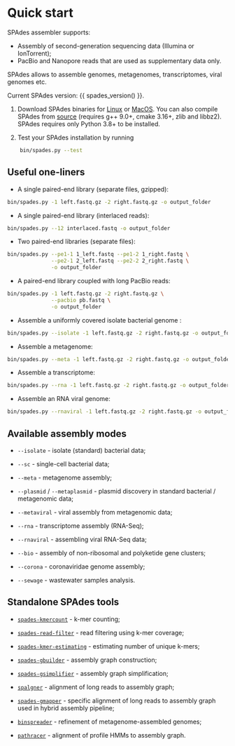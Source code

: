 # Quick start

SPAdes assembler supports:

- Assembly of second-generation sequencing data (Illumina or IonTorrent);
- PacBio and Nanopore reads that are used as supplementary data only.

SPAdes allows to assemble genomes, metagenomes, transcriptomes, viral genomes etc.

Current SPAdes version: {{ spades_version() }}.

1. Download SPAdes binaries for
   [Linux](https://github.com/ablab/spades/releases/latest/) or [MacOS](https://github.com/ablab/spades/releases/latest/). 
   You can also compile SPAdes from [source](installation.md#downloading-and-compiling-spades-source-code) (requires g++ 9.0+, cmake 3.16+, zlib and libbz2). SPAdes requires only Python 3.8+ to be installed.

2. Test your SPAdes installation by running
``` bash
    bin/spades.py --test
```

## Useful one-liners

- A single paired-end library (separate files, gzipped):
``` bash
bin/spades.py -1 left.fastq.gz -2 right.fastq.gz -o output_folder
```

- A single paired-end library (interlaced reads):
``` bash
bin/spades.py --12 interlaced.fastq -o output_folder
```

- Two paired-end libraries (separate files):
``` bash
bin/spades.py --pe1-1 1_left.fastq --pe1-2 1_right.fastq \
              --pe2-1 2_left.fastq --pe2-2 2_right.fastq \
              -o output_folder
```

- A paired-end library coupled with long PacBio reads:
``` bash
bin/spades.py -1 left.fastq.gz -2 right.fastq.gz \
              --pacbio pb.fastq \
              -o output_folder
```

- Assemble a uniformly covered isolate bacterial genome :
``` bash
bin/spades.py --isolate -1 left.fastq.gz -2 right.fastq.gz -o output_folder
```

- Assemble a metagenome:
``` bash
bin/spades.py --meta -1 left.fastq.gz -2 right.fastq.gz -o output_folder
```

- Assemble a transcriptome:
``` bash
bin/spades.py --rna -1 left.fastq.gz -2 right.fastq.gz -o output_folder
```

- Assemble an RNA viral genome:
``` bash
bin/spades.py --rnaviral -1 left.fastq.gz -2 right.fastq.gz -o output_folder
```

## Available assembly modes

- `--isolate` - isolate (standard) bacterial data;

- `--sc` - single-cell bacterial data;

- `--meta` - metagenome assembly;

- `--plasmid` / `--metaplasmid` - plasmid discovery in standard bacterial / metagenomic data;

- `--metaviral` - viral assembly from metagenomic data;

- `--rna` - transcriptome assembly (RNA-Seq);

- `--rnaviral` - assembling viral RNA-Seq data;

- `--bio` - assembly of non-ribosomal and polyketide gene clusters;

- `--corona` - coronaviridae genome assembly;

- `--sewage` - wastewater samples analysis.


## Standalone SPAdes tools

- [`spades-kmercount`](standalone.md#k-mer-counter) - k-mer counting;

- [`spades-read-filter`](standalone.md#k-mer-coverage-read-filter) - read filtering using k-mer coverage;

- [`spades-kmer-estimating`](standalone.md#k-mer-cardinality-estimating) - estimating number of unique k-mers;

- [`spades-gbuilder`](standalone.md#graph-construction) - assembly graph construction;

- [`spades-gsimplifier`](standalone.md#graph-simplification) - assembly graph simplification;

- [`spalgner`](spaligner.md) - alignment of long reads to assembly graph;

- [`spades-gmapper`](standalone.md#long-read-to-graph-alignment) - specific alignment of long reads to assembly graph used in hybrid assembly pipeline;

- [`binspreader`](binspreader.md) - refinement of metagenome-assembled genomes;

- [`pathracer`](pathracer.md) - alignment of profile HMMs to assembly graph.
